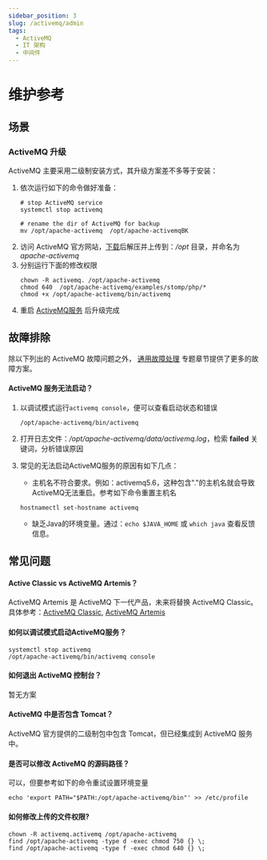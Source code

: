 ```yaml
---
sidebar_position: 3
slug: /activemq/admin
tags:
  - ActiveMQ 
  - IT 架构
  - 中间件
---
```


# 维护参考

## 场景

### ActiveMQ 升级

ActiveMQ 主要采用二级制安装方式，其升级方案差不多等于安装：

1. 依次运行如下的命令做好准备：
   ```
   # stop ActiveMQ service
   systemctl stop activemq

   # rename the dir of ActiveMQ for backup
   mv /opt/apache-activemq  /opt/apache-activemqBK
   ```
2. 访问 ActiveMQ 官方网站，[下载](http://activemq.apache.org/components/classic/download/)后解压并上传到：*/opt* 目录，并命名为 *apache-activemq*
3. 分别运行下面的修改权限
   ```
   chown -R activemq. /opt/apache-activemq
   chmod 640  /opt/apache-activemq/examples/stomp/php/*
   chmod +x /opt/apache-activemq/bin/activemq
   ```
4. 重启 [ActiveMQ服务](../activemq#service) 后升级完成

## 故障排除

除以下列出的 ActiveMQ 故障问题之外， [通用故障处理](../troubleshooting) 专题章节提供了更多的故障方案。 

#### ActiveMQ 服务无法启动？

1. 以调试模式运行`activemq console`，便可以查看启动状态和错误
   ```
   /opt/apache-activemq/bin/activemq
   ```
2. 打开日志文件：*/opt/apache-activemq/data/activemq.log*，检索 **failed** 关键词，分析错误原因

3. 常见的无法启动ActiveMQ服务的原因有如下几点：

   * 主机名不符合要求。例如：activemq5.6，这种包含"."的主机名就会导致ActiveMQ无法重启。参考如下命令重置主机名
   ```
   hostnamectl set-hostname activemq
   ```
   * 缺乏Java的环境变量。通过：`echo $JAVA_HOME` 或 `which java` 查看反馈信息。

## 常见问题

#### Active Classic vs ActiveMQ Artemis？

ActiveMQ Artemis 是 ActiveMQ 下一代产品，未来将替换 ActiveMQ Classic。 具体参考：[ActiveMQ Classic](https://activemq.apache.org/getting-started), [ActiveMQ Artemis](https://activemq.apache.org/components/artemis/documentation/)

#### 如何以调试模式启动ActiveMQ服务？

```
systemctl stop activemq
/opt/apache-activemq/bin/activemq console
```
#### 如何退出 ActiveMQ 控制台？

暂无方案

#### ActiveMQ 中是否包含 Tomcat？

ActiveMQ 官方提供的二级制包中包含 Tomcat，但已经集成到 ActiveMQ 服务中。

#### 是否可以修改 ActiveMQ 的源码路径？

可以，但要参考如下的命令重试设置环境变量
```
echo 'export PATH="$PATH:/opt/apache-activemq/bin"' >> /etc/profile
```

#### 如何修改上传的文件权限?

```shell
chown -R activemq.activemq /opt/apache-activemq
find /opt/apache-activemq -type d -exec chmod 750 {} \;
find /opt/apache-activemq -type f -exec chmod 640 {} \;
```
